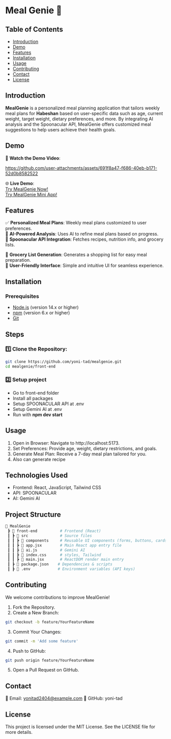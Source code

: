 # Meal Genie 💪

## Table of Contents

- [Introduction](#introduction)
- [Demo](#demo)
- [Features](#features)
- [Installation](#installation)
- [Usage](#usage)
- [Contributing](#contributing)
- [Contact](#contact)
- [License](#license)


## Introduction

**MealGenie** is a personalized meal planning application that tailors weekly meal plans for **Habeshan** based on user-specific data such as age, current weight, target weight, dietary preferences, and more. By integrating AI analysis and the Spoonacular API, MealGenie offers customized meal suggestions to help users achieve their health goals.

## Demo  

🎥 **Watch the Demo Video**:  


https://github.com/user-attachments/assets/691f8a47-f686-40eb-b171-52d0b8582522




🌐 **Live Demo**:  
[Try MealGenie Now!](https://mealgenie-pearl.vercel.app)  
[Try MealGenie Mini App!](https://t.me/meal_genie_bot)  

## Features

✅ **Personalized Meal Plans**: Weekly meal plans customized to user preferences.  
🤖 **AI-Powered Analysis**: Uses AI to refine meal plans based on progress.  
🥗 **Spoonacular API Integration**: Fetches recipes, nutrition info, and grocery lists. 

🛒 **Grocery List Generation**: Generates a shopping list for easy meal preparation.  
🎨 **User-Friendly Interface**: Simple and intuitive UI for seamless experience. 

## Installation

### Prerequisites

- [Node.js](https://nodejs.org/) (version 14.x or higher)
- [npm](https://www.npmjs.com/) (version 6.x or higher)
- [Git](https://git-scm.com/)

## Steps

### 1️⃣ **Clone the Repository**:
   ```bash
   git clone https://github.com/yoni-tad/mealgenie.git
   cd mealgenie/front-end
   ```
### 2️⃣ Setup project
- Go to front-end folder
- Install all packages
- Setup SPOONACULAR API at .env 
- Setup Gemini AI at .env 
- Run with **npm dev start**

  
## Usage
1. Open in Browser: Navigate to http://localhost:5173.
2. Set Preferences: Provide age, weight, dietary restrictions, and goals.
3. Generate Meal Plan: Receive a 7-day meal plan tailored for you.
4. Also can generate recipe


## Technologies Used
- Frontend: React, JavaScript, Tailwind CSS
- API: SPOONACULAR
- AI: Gemini AI

## Project Structure
```sh
📁 MealGenie
 ┣ 📁 front-end          # Frontend (React)
 ┃ ┣ 📁 src              # Source files
 ┃ ┃ ┣ 📁 components     # Reusable UI components (forms, buttons, cards, etc.)
 ┃ ┃ ┣ 📜 app.jsx        # Main React app entry file
 ┃ ┃ ┣ 📜 ai.js          # Gemini AI
 ┃ ┃ ┣ 📜 index.css      # styles, Tailwind
 ┃ ┃ ┣ 📜 main.jsx       # ReactDOM render main entry
 ┃ ┣ 📜 package.json    # Dependencies & scripts
 ┃ ┣ 📜 .env            # Environment variables (API keys)
```

## Contributing
We welcome contributions to improve MealGenie!

1. Fork the Repository.
2. Create a New Branch:
```bash
git checkout -b feature/YourFeatureName
```
3. Commit Your Changes:
```bash
git commit -m 'Add some feature'
```
4. Push to GitHub:
```bash
git push origin feature/YourFeatureName
```
5. Open a Pull Request on GitHub.


## Contact
📧 Email: yonitad2404@example.com
🔗 GitHub: yoni-tad

## License
This project is licensed under the MIT License. See the LICENSE file for more details.
